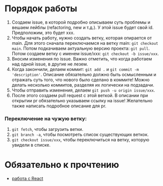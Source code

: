 # Порядок работы
1. Создаем issue, в которой подробно описываем суть проблемы и вешаем лейблы (refactoring, new и т.д.). У этой issue будет свой id. Предположим, это будет xxx.
2. Чтобы начать работу, нужно создать ветку, которая опирается от main. Для этого сначала переключаемся на ветку main: `git checkout main`. Потом подкачиваем актуальную версию проекта: `git pull`. Потом создаем ветку с именем issue/xxx: `git checkout -b issue/xxx`.
3. Вносим изменения по issue. Важно отметить, что когда работаем над одной issue, в другие не лезем.
4. Когда закончили, делаем коммит: `git add .` и `git commit -m 'description'`. Описание обязательно должно быть осмысленным и отражать суть того, что нового было сделано в коммите! Можно делать несколько коммитов, разделяя их логически на подзадачи.
5. Чтобы отправить изменения, делаем `git push -u origin issue/xxx`.
6. После этого создаем pull request с этой веткой. В описании при открытии pr обязательно указываем ссылку на issue! Желательно также написать подробное описание для pr.  

### Переключение на чужую ветку:
1. `git fetch`, чтобы загрузить ветки.
2. `git branch -a`, чтобы посмотреть список существующих веткок.
3. `git checkout issue/xxx`, чтобы переключиться на ветку, которую увидели в списке.

# Обязательно к прочтению
- [работа с React](docs/react.md)
